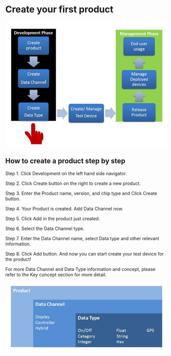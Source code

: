 # Create your first product

![](https://raw.githubusercontent.com/Mediatek-Cloud/MCS/master/graphics/FirstProduct.JPG)

## How to create a product step by step


Step 1. Click Development on the left hand side navigator.

Step 2. Click Create button on the right to create a new product.

Step 3. Enter the Product name, version, and chip type and Click Create button.

Step 4. Your Product is created. Add Data Channel now.

Step 5. Click Add in the product just created.

Step 6. Select the Data Channel type.

Step 7. Enter the Data Channel name, select Data type and other relevant information.

Step 8. Click Add button. And now you can start create your test device for the product!



For more Data Channel and Data Type information and concept, please refer to the Key concept section for more detail.



![](https://raw.githubusercontent.com/Mediatek-Cloud/MCS/master/graphics/product-structure.JPG)



